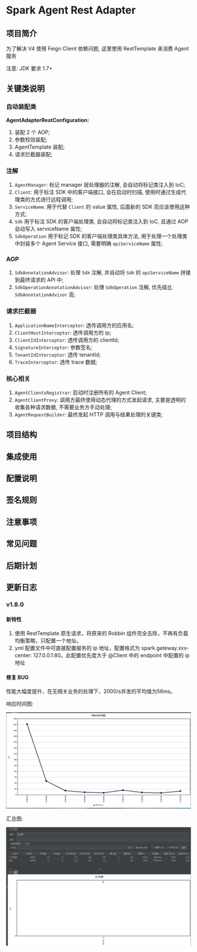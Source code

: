# Spark Agent Rest Adapter

## 项目简介

为了解决 V4 使用 Feign Client 依赖问题, 这里使用 RestTemplate 来消费 Agent 服务

注意: JDK 要求 1.7+

## 关键类说明

### 自动装配类

**AgentAdapterRestConfiguration:**

1. 装配 2 个 AOP;
2. 参数校验装配;
3. AgentTemplate 装配;
4. 请求拦截器装配;

### 注解

1. `AgentManager`: 标记 manager 层处理器的注解, 会自动将标记类注入到 IoC;
2. `Client`: 用于标注 SDK 中的客户端接口, 会在启动时扫描, 使用时通过生成代理类的方式进行远程调用;
3. `ServiceName`: 用于代替 `Client` 的 value 属性, 后面新的 SDK 否应该使用这种方式;
4. `Sdk` 用于标注 SDK 的客户端处理类, 会自动将标记类注入到 IoC, 且通过 AOP 自动写入 serviceName 属性;
5. `SdkOperation` 用于标记 SDK 的客户端处理类具体方法, 用于处理一个处理类中封装多个 Agent Service 接口, 需要明确 `apiServiceName` 属性;

### AOP

1. `SdkAnnotationAdvisor`: 处理 `Sdk` 注解, 并自动将 `Sdk` 的 `apiServiceName` 拼接到最终请求的 API 中;
2. `SdkOperationAnnotationAdvisor`: 处理 `SdkOperation` 注解, 优先级比 `SdkAnnotationAdvisor` 高;

### 请求拦截器

1. `ApplicationNameInterceptor`: 透传调用方的应用名;
2. `ClientHostInterceptor`: 透传调用方的 ip;
3. `ClientIdInterceptor`: 透传调用方的 clientId;
4. `SignatureInterceptor`: 参数签名;
5. `TenantIdInterceptor`: 透传 tenantId;
6. `TraceInterceptor`: 透传 trace 数据;

### 核心相关

1. `AgentClientsRegistrar`: 启动时注册所有的 Agent Client;
2. `AgentClientProxy`: 调用方最终使用动态代理的方式发起请求, 主要是透明的收集各种请求数据, 不需要业务方手动处理;
3. `AgentRequestBuilder`: 最终发起 HTTP 调用与结果处理的关键类;

## 项目结构

## 集成使用

## 配置说明

## 签名规则

## 注意事项

## 常见问题

## 后期计划

## 更新日志

### v1.8.0

#### 新特性

1. 使用 RestTemplate 原生请求，将原来的 Robbin 组件完全去除，不再有负载均衡策略，只配置一个地址。
2. yml 配置文件中可直接配置服务的 ip 地址，配置格式为 spark.gateway.xxx-center: 127.0.0.1:80。此配置优先度大于 @Client 中的 endpoint 中配置的 ip 地址

#### 修复 BUG

性能大幅度提升，在无相关业务的处理下，2000/s并发的平均值为56ms。

响应时间图:

![](./images/响应时间图.PNG)

汇总图:

![](./images/汇总图.PNG)
